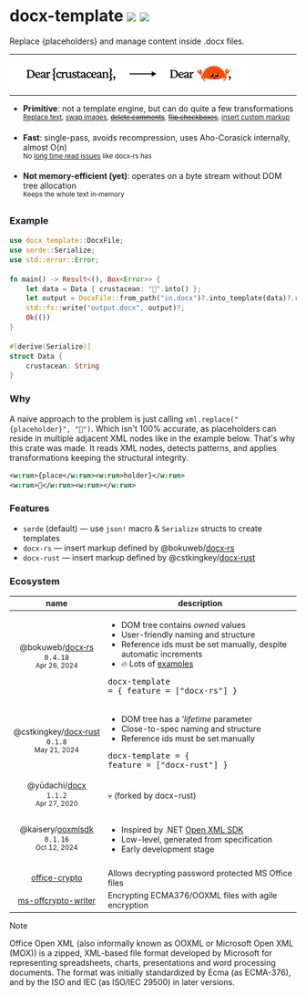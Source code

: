 # docx-template [![](https://img.shields.io/crates/v/docx-template.svg)](https://crates.io/crates/docx-template) [![](https://docs.rs/docx-template/badge.svg)](https://docs.rs/docx-template/)

Replace {placeholders} and manage content inside .docx files.

---

<img src="https://raw.githubusercontent.com/xamgore/docx-template/master/.github/assets/logo.svg" width="420" alt="Dear {crustacean}, → Dear 🦀,">

---

- **Primitive**: not a template engine, but can do quite a few transformations
  <br><sup>[Replace text](#), [swap images](#), [~~delete comments~~](#), [~~flip
  checkboxes~~](https://github.com/xamgore/docx-template/issues/6), [insert custom markup](https://github.com/xamgore/docx-template/issues/3)</sup>

- **Fast**: single-pass, avoids recompression, uses Aho-Corasick internally, almost O(n)
  <br><sup>No [long time read issues](https://github.com/bokuweb/docx-rs/issues/757) like docx&#x2011;rs has</sup>

- **Not memory-efficient (yet)**: operates on a byte stream without DOM tree allocation
  <br><sup>Keeps the whole text in&#x2011;memory</sup>

### Example

```rust
use docx_template::DocxFile;
use serde::Serialize;
use std::error::Error;

fn main() -> Result<(), Box<Error>> {
    let data = Data { crustacean: "🦀".into() };
    let output = DocxFile::from_path("in.docx")?.into_template(data)?.render()?;
    std::fs::write("output.docx", output)?;
    Ok(())
}

#[derive(Serialize)]
struct Data {
    crustacean: String
}
```

### Why

A naive approach to the problem is just calling `xml.replace("{placeholder}", "🦀")`.
Which isn't 100% accurate, as placeholders can reside in multiple adjacent XML nodes like in the example below.
That's why this crate was made. It reads XML nodes, detects patterns, and applies transformations keeping the structural integrity.

```xml
<w:run>{place</w:run><w:run>holder}</w:run>
<w:run>🦀</w:run><w:run></w:run>
```

### Features

- `serde` (default) — use `json!` macro & `Serialize` structs to create templates
- `docx-rs` — insert markup defined by @bokuweb/[docx&#x2011;rs](https://lib.rs/crates/docx-rs)
- `docx-rust` — insert markup defined by @cstkingkey/[docx&#x2011;rust](https://lib.rs/crates/docx-rust)

### Ecosystem

|                                                 name                                                  | description                                                                                                                                                                                                                                                                                                                                      |
|:-----------------------------------------------------------------------------------------------------:|--------------------------------------------------------------------------------------------------------------------------------------------------------------------------------------------------------------------------------------------------------------------------------------------------------------------------------------------------|
|    @bokuweb/[docx&#x2011;rs](https://lib.rs/crates/docx-rs)<br>`0.4.18`<br><sup>Apr 26, 2024</sup>    | <ul><li>DOM tree contains _owned_ values</li><li>User-friendly naming and structure</li><li>Reference ids must be set manually, despite automatic increments</li><li>🔥 Lots of <a href="https://github.com/bokuweb/docx-rs/tree/main/docx-core/examples">examples</a></li></ul><pre lang="rust">docx-template = { feature = ["docx-rs"] }</pre> |
| @cstkingkey/[docx&#x2011;rust](https://lib.rs/crates/docx-rust)<br>`0.1.8`<br><sup>May 21, 2024</sup> | <ul><li>DOM tree has a _\'lifetime_ parameter</li><li>Close-to-spec naming and structure</li><li>Reference ids must be set manually</li></ul><pre lang="rust">docx-template = { feature = ["docx-rust"] }</pre>                                                                                                                                  |
|           @yūdachi/[docx](https://lib.rs/crates/docx)<br>`1.1.2`<br><sup>Apr 27, 2020</sup>           | 💀 (forked by docx-rust)                                                                                                                                                                                                                                                                                                                         |
|                                                                                                       |                                                                                                                                                                                                                                                                                                                                                  |
|      @kaisery/[ooxmlsdk](https://lib.rs/crates/ooxmlsdk)<br>`0.1.16`<br><sup>Oct 12, 2024</sup>       | <ul><li>Inspired by .NET [Open XML SDK](https://github.com/dotnet/Open-XML-SDK)</li><li>Low-level, generated from specification</li><li>Early development stage</ul>                                                                                                                                                                             |
|                                                                                                       |                                                                                                                                                                                                                                                                                                                                                  |
|                         [office-crypto](https://lib.rs/crates/office-crypto)                          | Allows decrypting password protected MS Office files                                                                                                                                                                                                                                                                                             |
|                   [ms-offcrypto-writer](https://lib.rs/crates/ms-offcrypto-writer)                    | Encrypting ECMA376/OOXML files with agile encryption                                                                                                                                                                                                                                                                                             |

> [!NOTE]
> Office Open XML (also informally known as OOXML or Microsoft Open XML (MOX)) is a zipped, XML-based file format
> developed by Microsoft for representing spreadsheets, charts, presentations and word processing documents. The format
> was initially standardized by Ecma (as ECMA-376), and by the ISO and IEC (as ISO/IEC 29500) in later versions.
